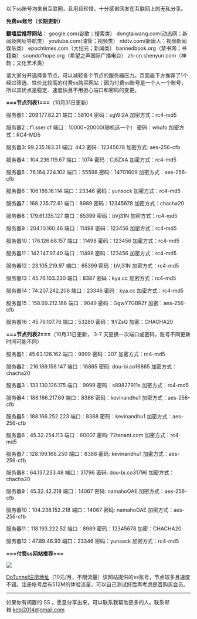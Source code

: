 以下ss账号均来自互联网，且用且珍惜，十分感谢网友在互联网上的无私分享。

**免费ss账号（长期更新）**

**翻墙后推荐网站：** google.com(谷歌；搜索类） dongtaiwang.com(动态网；新闻及网址导航类）  youtube.com(油管；视频类）  ntdtv.com(新唐人；视频新闻娱乐类）    epochtimes.com（大纪元；新闻类）   bannedbook.org（禁书网；书籍类）   soundofhope.org（希望之声国际广播电台）
    zh-cn.shenyun.com（神韵；文化艺术类）

请大家分开选择各节点，可以减轻各个节点的服务器压力。页面最下方推荐了1个经过筛选、性价比较高的付费ss购买网站；因为付费ss账号是一个人一个账号，所以其优点是稳定、速度快且不用担心端口和密码的变更。

**===节点列表1===**（10月31日更新）

服务器1：209.177.82.21
端口：58104
密码：sgWI2A
加密方式：rc4-md5


服务器2：f1.sser.cf
端口：10000~20000(随机选一个）
密码：whufo
加密方式：RC4-MD5

服务器3:  99.235.183.31
端口:  443
密码 : 12345678
加密方式: aes-256-cfb


服务器4：104.236.119.67
端口：1074
密码：Cj8ZXA
加密方式：rc4-md5


服务器5：76.164.224.102
端口：55598
密码：14701609
加密方式：aes-256-cfb

服务器6：106.186.16.114
端口：23346
密码：yunsock
加密方式：rc4-md5



服务器7：168.235.72.61
端口：8989
密码：12345678
加密方式：chacha20


服务器8：179.61.135.127
端口：65399
密码：bVj31N
加密方式：rc4-md5


服务器9：204.10.160.46
端口：11498
密码：123456
加密方式：rc4-md5

服务器10：176.126.68.157
端口：11498
密码：123456
加密方式：rc4-md5

服务器11：142.147.97.40
端口：11498
密码：123456
加密方式：rc4-md5

服务器12：23.105.219.97
端口：65399
密码：bVj31N
加密方式：rc4-md5

服务器13：45.76.103.230
端口：8387
密码：kya.cc
加密方式：rc4-md5

服务器14：74.207.242.206
端口：23346
密码：kya.cc
加密方式：rc4-md5



服务器15：158.69.212.186
端口：9049
密码：GgwY7GBRZf
加密：aes-256-cfb

服务器16：45.76.107.76
端口：53280
密码：1tYZsQ
加密：CHACHA20


**===节点列表2===**（10月31日更新， 3-7 天更换一次端口或密码，账号不同更新时间可能不同）

服务器1：45.63.126.162  端口：9999  密码：207   加密方式：rc4-md5

服务器2：216.189.158.147 端口：16865  密码: dou-bi.co16865 加密方式：chacha20

服务器3：133.130.126.175  端口：9999  密码：s89827911s   加密方式：rc4-md5

服务器4：188.166.217.69  端口：8388  密码：kevinandhu1   加密方式：aes-256-cfb

服务器5：188.166.252.223 端口：8388  密码：kevinandhu1   加密方式：aes-256-cfb

服务器6：45.32.254.113 端口：60007  密码: 72tenant.com  加密方式：rc4-md5

服务器7：128.199.168.250 端口：8388  密码: kevinandhu1  加密方式：aes-256-cfb

服务器8：64.137.233.48 端口：31796  密码: dou-bi.co31796 加密方式：chacha20

服务器9：45.32.42.218 端口：14067  密码: 	namahoOAE 加密方式：aes-256-cfb

服务器10：104.238.152.218 端口：14067  密码: namahoOAE 加密方式：aes-256-cfb

服务器11：118.193.222.52  端口：8989  密码：12345678  加密：CHACHA20

服务器12：47.89.46.93  端口：23346  密码：yunsock 加密方式：rc4-md5





**===付费ss网站推荐===**

![](https://raw.githubusercontent.com/Alvin9999/pac2/master/dotunel.png)


 [DoTunnel注册地址](https://www.dotunnel002.com/auth/register?ref_by=13855)（10元/月，不限流量）该网站提供的ss账号，节点较多且速度不错。注册帐号后有512M的体验流量，可以自己测试好后再考虑是否购买会员。




***


如果你有闲置的 SS ，愿意分享出来，可以联系我帮助更多的人。联系邮箱:kebi2014@gmail.com



